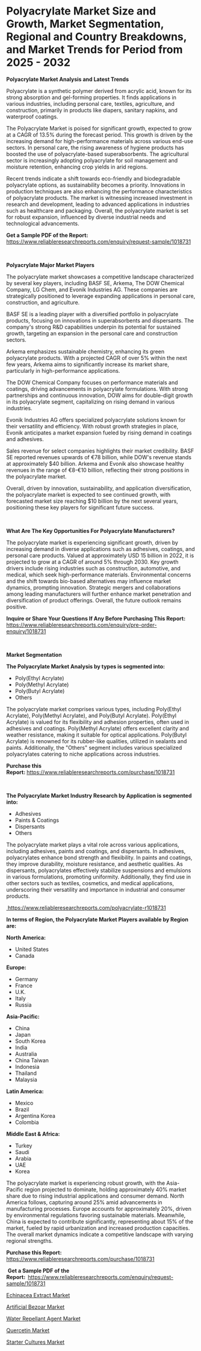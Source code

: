 <p><h1>Polyacrylate Market Size and Growth, Market Segmentation, Regional and Country Breakdowns, and Market Trends for Period from 2025 -  2032</h1></p><p><strong>Polyacrylate Market Analysis and Latest Trends</strong></p>
<p><p>Polyacrylate is a synthetic polymer derived from acrylic acid, known for its strong absorption and gel-forming properties. It finds applications in various industries, including personal care, textiles, agriculture, and construction, primarily in products like diapers, sanitary napkins, and waterproof coatings.</p><p>The Polyacrylate Market is poised for significant growth, expected to grow at a CAGR of 13.5% during the forecast period. This growth is driven by the increasing demand for high-performance materials across various end-use sectors. In personal care, the rising awareness of hygiene products has boosted the use of polyacrylate-based superabsorbents. The agricultural sector is increasingly adopting polyacrylate for soil management and moisture retention, enhancing crop yields in arid regions.</p><p>Recent trends indicate a shift towards eco-friendly and biodegradable polyacrylate options, as sustainability becomes a priority. Innovations in production techniques are also enhancing the performance characteristics of polyacrylate products. The market is witnessing increased investment in research and development, leading to advanced applications in industries such as healthcare and packaging. Overall, the polyacrylate market is set for robust expansion, influenced by diverse industrial needs and technological advancements.</p></p>
<p><strong>Get a Sample PDF of the Report:&nbsp;</strong> <a href="https://www.reliableresearchreports.com/enquiry/request-sample/1018731?utm_campaign=16&utm_medium=2&utm_source=Github&utm_content=ia&utm_term=01042025&utm_id=polyacrylate">https://www.reliableresearchreports.com/enquiry/request-sample/1018731</a></p>
<p>&nbsp;</p>
<p><strong>Polyacrylate Major Market Players</strong></p>
<p><p>The polyacrylate market showcases a competitive landscape characterized by several key players, including BASF SE, Arkema, The DOW Chemical Company, LG Chem, and Evonik Industries AG. These companies are strategically positioned to leverage expanding applications in personal care, construction, and agriculture.</p><p>BASF SE is a leading player with a diversified portfolio in polyacrylate products, focusing on innovations in superabsorbents and dispersants. The company's strong R&D capabilities underpin its potential for sustained growth, targeting an expansion in the personal care and construction sectors.</p><p>Arkema emphasizes sustainable chemistry, enhancing its green polyacrylate products. With a projected CAGR of over 5% within the next few years, Arkema aims to significantly increase its market share, particularly in high-performance applications.</p><p>The DOW Chemical Company focuses on performance materials and coatings, driving advancements in polyacrylate formulations. With strong partnerships and continuous innovation, DOW aims for double-digit growth in its polyacrylate segment, capitalizing on rising demand in various industries.</p><p>Evonik Industries AG offers specialized polyacrylate solutions known for their versatility and efficiency. With robust growth strategies in place, Evonik anticipates a market expansion fueled by rising demand in coatings and adhesives.</p><p>Sales revenue for select companies highlights their market credibility. BASF SE reported revenues upwards of €78 billion, while DOW's revenue stands at approximately $40 billion. Arkema and Evonik also showcase healthy revenues in the range of €8-€10 billion, reflecting their strong positions in the polyacrylate market.</p><p>Overall, driven by innovation, sustainability, and application diversification, the polyacrylate market is expected to see continued growth, with forecasted market size reaching $10 billion by the next several years, positioning these key players for significant future success.</p></p>
<p>&nbsp;</p>
<p><strong>What Are The Key Opportunities For Polyacrylate Manufacturers?</strong></p>
<p><p>The polyacrylate market is experiencing significant growth, driven by increasing demand in diverse applications such as adhesives, coatings, and personal care products. Valued at approximately USD 15 billion in 2022, it is projected to grow at a CAGR of around 5% through 2030. Key growth drivers include rising industries such as construction, automotive, and medical, which seek high-performance materials. Environmental concerns and the shift towards bio-based alternatives may influence market dynamics, prompting innovation. Strategic mergers and collaborations among leading manufacturers will further enhance market penetration and diversification of product offerings. Overall, the future outlook remains positive.</p></p>
<p><strong>Inquire or Share Your Questions If Any Before Purchasing This Report:</strong> <a href="https://www.reliableresearchreports.com/enquiry/pre-order-enquiry/1018731?utm_campaign=16&utm_medium=2&utm_source=Github&utm_content=ia&utm_term=01042025&utm_id=polyacrylate">https://www.reliableresearchreports.com/enquiry/pre-order-enquiry/1018731</a></p>
<p>&nbsp;</p>
<p><strong>Market Segmentation</strong></p>
<p><strong>The Polyacrylate Market Analysis by types is segmented into:</strong></p>
<p><ul><li>Poly(Ethyl Acrylate)</li><li>Poly(Methyl Acrylate)</li><li>Poly(Butyl Acrylate)</li><li>Others</li></ul></p>
<p><p>The polyacrylate market comprises various types, including Poly(Ethyl Acrylate), Poly(Methyl Acrylate), and Poly(Butyl Acrylate). Poly(Ethyl Acrylate) is valued for its flexibility and adhesion properties, often used in adhesives and coatings. Poly(Methyl Acrylate) offers excellent clarity and weather resistance, making it suitable for optical applications. Poly(Butyl Acrylate) is renowned for its rubber-like qualities, utilized in sealants and paints. Additionally, the "Others" segment includes various specialized polyacrylates catering to niche applications across industries.</p></p>
<p><strong>Purchase this Report:&nbsp;</strong><a href="https://www.reliableresearchreports.com/purchase/1018731?utm_campaign=16&utm_medium=2&utm_source=Github&utm_content=ia&utm_term=01042025&utm_id=polyacrylate">https://www.reliableresearchreports.com/purchase/1018731</a></p>
<p>&nbsp;</p>
<p><strong>The Polyacrylate Market Industry Research by Application is segmented into:</strong></p>
<p><ul><li>Adhesives</li><li>Paints & Coatings</li><li>Dispersants</li><li>Others</li></ul></p>
<p><p>The polyacrylate market plays a vital role across various applications, including adhesives, paints and coatings, and dispersants. In adhesives, polyacrylates enhance bond strength and flexibility. In paints and coatings, they improve durability, moisture resistance, and aesthetic qualities. As dispersants, polyacrylates effectively stabilize suspensions and emulsions in various formulations, promoting uniformity. Additionally, they find use in other sectors such as textiles, cosmetics, and medical applications, underscoring their versatility and importance in industrial and consumer products.</p></p>
<p><a href="https://www.reliableresearchreports.com/polyacrylate-r1018731?utm_campaign=16&utm_medium=2&utm_source=Github&utm_content=ia&utm_term=01042025&utm_id=polyacrylate">&nbsp;https://www.reliableresearchreports.com/polyacrylate-r1018731</a></p>
<p><strong>In terms of Region, the Polyacrylate Market Players available by Region are:</strong></p>
<p>
    <p> <strong> North America: </strong>
        <ul>
            <li>United States</li>
            <li>Canada</li>
        </ul>
        </p> 
    <p> <strong> Europe: </strong>
        <ul>
            <li>Germany</li>
            <li>France</li>
            <li>U.K.</li>
            <li>Italy</li>
            <li>Russia</li>
        </ul>
        </p> 
    <p> <strong> Asia-Pacific: </strong>
        <ul>
            <li>China</li>
            <li>Japan</li>
            <li>South Korea</li>
            <li>India</li>
            <li>Australia</li>
            <li>China Taiwan</li>
            <li>Indonesia</li>
            <li>Thailand</li>
            <li>Malaysia</li>
        </ul>
        </p> 
    <p> <strong> Latin America: </strong>
        <ul>
            <li>Mexico</li>
            <li>Brazil</li>
            <li>Argentina Korea</li>
            <li>Colombia</li>
        </ul>
        </p> 
    <p> <strong> Middle East & Africa: </strong>
        <ul>
            <li>Turkey</li>
            <li>Saudi</li>
            <li>Arabia</li>
            <li>UAE</li>
            <li>Korea</li>
        </ul>
    </p>
    </p>
<p><p>The polyacrylate market is experiencing robust growth, with the Asia-Pacific region projected to dominate, holding approximately 40% market share due to rising industrial applications and consumer demand. North America follows, capturing around 25% amid advancements in manufacturing processes. Europe accounts for approximately 20%, driven by environmental regulations favoring sustainable materials. Meanwhile, China is expected to contribute significantly, representing about 15% of the market, fueled by rapid urbanization and increased production capacities. The overall market dynamics indicate a competitive landscape with varying regional strengths.</p></p>
<p><strong>Purchase this Report: </strong><a href="https://www.reliableresearchreports.com/purchase/1018731?utm_campaign=16&utm_medium=2&utm_source=Github&utm_content=ia&utm_term=01042025&utm_id=polyacrylate">https://www.reliableresearchreports.com/purchase/1018731</a></p>
<p>&nbsp;<strong>Get a Sample PDF of the Report:&nbsp;&nbsp;</strong><a href="https://www.reliableresearchreports.com/enquiry/request-sample/1018731?utm_campaign=16&utm_medium=2&utm_source=Github&utm_content=ia&utm_term=01042025&utm_id=polyacrylate">https://www.reliableresearchreports.com/enquiry/request-sample/1018731</a></p>
<p><strong></strong></p>
<p><p><a href="https://github.com/thanenegenqa/Market-Research-Report-List-1/blob/main/echinacea-extract-market.md?utm_campaign=16&utm_medium=2&utm_source=Github&utm_content=ia&utm_term=01042025&utm_id=polyacrylate">Echinacea Extract Market</a></p><p><a href="https://github.com/lelkohydesyj/Market-Research-Report-List-1/blob/main/artificial-bezoar-market.md?utm_campaign=16&utm_medium=2&utm_source=Github&utm_content=ia&utm_term=01042025&utm_id=polyacrylate">Artificial Bezoar Market</a></p><p><a href="https://github.com/bhuraoutenc8/Market-Research-Report-List-1/blob/main/water-repellant-agent-market.md?utm_campaign=16&utm_medium=2&utm_source=Github&utm_content=ia&utm_term=01042025&utm_id=polyacrylate">Water Repellant Agent Market</a></p><p><a href="https://github.com/cezilfinerv9/Market-Research-Report-List-1/blob/main/quercetin-market.md?utm_campaign=16&utm_medium=2&utm_source=Github&utm_content=ia&utm_term=01042025&utm_id=polyacrylate">Quercetin Market</a></p><p><a href="https://github.com/syskamazucqa/Market-Research-Report-List-1/blob/main/starter-cultures-market.md?utm_campaign=16&utm_medium=2&utm_source=Github&utm_content=ia&utm_term=01042025&utm_id=polyacrylate">Starter Cultures Market</a></p></p>